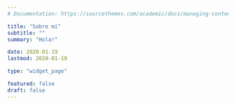 ```yaml
---
# Documentation: https://sourcethemes.com/academic/docs/managing-content/

title: "Sobre mí"
subtitle: ""
summary: "Hola!"

date: 2020-01-19
lastmod: 2020-01-19

type: "widget_page"

featured: false
draft: false
---
```

